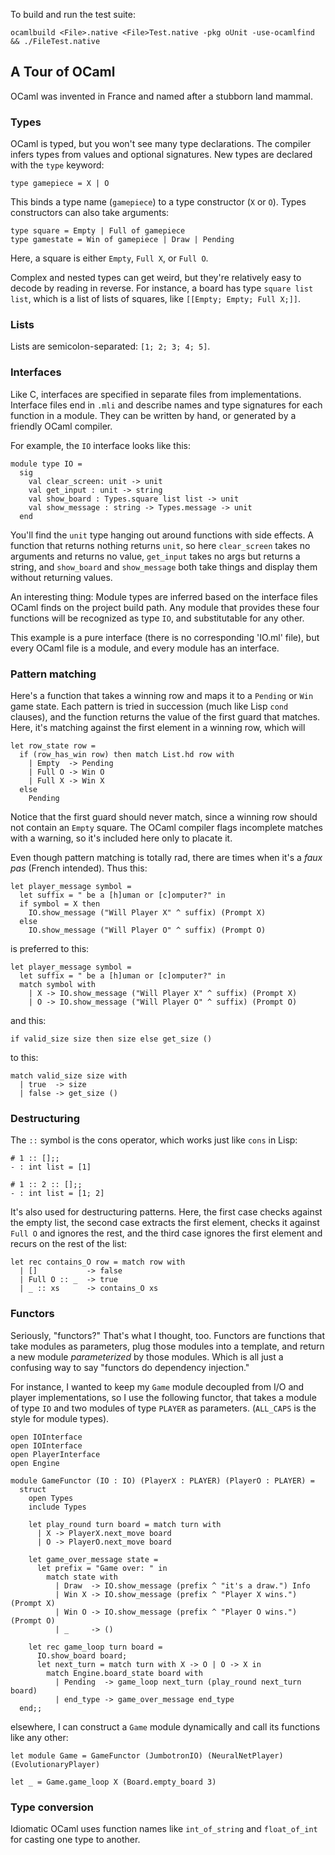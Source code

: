 To build and run the test suite:
```
ocamlbuild <File>.native <File>Test.native -pkg oUnit -use-ocamlfind && ./FileTest.native
```

## A Tour of OCaml
OCaml was invented in France and named after a stubborn land mammal.

### Types
OCaml is typed, but you won't see many type declarations. The compiler infers types from values and
optional signatures. New types are declared with the `type` keyword:

```
type gamepiece = X | O
```

This binds a type name (`gamepiece`) to a type constructor (`X` or `O`).
Types constructors can also take arguments:

```
type square = Empty | Full of gamepiece
type gamestate = Win of gamepiece | Draw | Pending
```

Here, a square is either `Empty`, `Full X`, or `Full O`.

Complex and nested types can get weird, but they're relatively easy to decode by
reading in reverse. For instance, a board has type `square list list`, which is a list of
lists of squares, like `[[Empty; Empty; Full X;]]`.

### Lists
Lists are semicolon-separated: `[1; 2; 3; 4; 5]`.

### Interfaces
Like C, interfaces are specified in separate files from implementations. Interface files
end in `.mli` and describe names and type signatures for each function in a module. They can
be written by hand, or generated by a friendly OCaml compiler.

For example, the `IO` interface looks like this:

```
module type IO =
  sig
    val clear_screen: unit -> unit
    val get_input : unit -> string
    val show_board : Types.square list list -> unit
    val show_message : string -> Types.message -> unit
  end
```
You'll find the `unit` type hanging out around functions with side effects. A function that returns
nothing returns `unit`, so here `clear_screen` takes no arguments and returns no value, `get_input`
takes no args but returns a string, and `show_board` and `show_message` both take things and display
them without returning values.

An interesting thing: Module types are inferred based on the interface files OCaml finds on the
project build path. Any module that provides these four functions will be recognized as type `IO`,
and substitutable for any other.

This example is a pure interface (there is no corresponding 'IO.ml' file), but every OCaml file is
a module, and every module has an interface.

### Pattern matching

Here's a function that takes a winning row and maps it to a
`Pending` or `Win` game state. Each pattern is tried in succession
(much like Lisp `cond` clauses), and the function returns the value
of the first guard that matches. Here, it's matching against the first
element in a winning row, which will

```
let row_state row =
  if (row_has_win row) then match List.hd row with
    | Empty  -> Pending
    | Full O -> Win O
    | Full X -> Win X
  else
    Pending
```

Notice that the first guard should never match, since a winning row should not
contain an `Empty` square. The OCaml compiler flags incomplete matches with a warning,
so it's included here only to placate it.

Even though pattern matching is totally rad, there are times when it's a _faux pas_ (French
intended). Thus this:

```
let player_message symbol =
  let suffix = " be a [h]uman or [c]omputer?" in
  if symbol = X then
    IO.show_message ("Will Player X" ^ suffix) (Prompt X)
  else
    IO.show_message ("Will Player O" ^ suffix) (Prompt O)
```

is preferred to this:

```
let player_message symbol =
  let suffix = " be a [h]uman or [c]omputer?" in
  match symbol with
    | X -> IO.show_message ("Will Player X" ^ suffix) (Prompt X)
    | O -> IO.show_message ("Will Player O" ^ suffix) (Prompt O)
```

and this:

```
if valid_size size then size else get_size ()
```

to this:

```
match valid_size size with
  | true  -> size
  | false -> get_size ()
```


### Destructuring
The `::` symbol is the cons operator, which works just like `cons` in Lisp:

```
# 1 :: [];;
- : int list = [1]

# 1 :: 2 :: [];;
- : int list = [1; 2]
```

It's also used for destructuring patterns. Here, the first case checks
against the empty list, the second case extracts the first element, checks
it against `Full O` and ignores the rest, and the third case ignores the
first element and recurs on the rest of the list:

```
let rec contains_O row = match row with
  | []           -> false
  | Full O :: _  -> true
  | _ :: xs      -> contains_O xs
```

### Functors
Seriously, "functors?" That's what I thought, too. Functors are functions that take modules as
parameters, plug those modules into a template, and return a new module _parameterized_ by those modules.
Which is all just a confusing way to say "functors do dependency injection."

For instance, I wanted to keep my `Game` module decoupled from I/O and player implementations, so I
use the following functor, that takes a module of type `IO` and two modules of type `PLAYER` as parameters.
(`ALL_CAPS` is the style for module types).

```
open IOInterface
open IOInterface
open PlayerInterface
open Engine

module GameFunctor (IO : IO) (PlayerX : PLAYER) (PlayerO : PLAYER) =
  struct
    open Types
    include Types

    let play_round turn board = match turn with
      | X -> PlayerX.next_move board
      | O -> PlayerO.next_move board

    let game_over_message state =
      let prefix = "Game over: " in
        match state with
          | Draw  -> IO.show_message (prefix ^ "it's a draw.") Info
          | Win X -> IO.show_message (prefix ^ "Player X wins.") (Prompt X)
          | Win O -> IO.show_message (prefix ^ "Player O wins.") (Prompt O)
          | _     -> ()

    let rec game_loop turn board =
      IO.show_board board;
      let next_turn = match turn with X -> O | O -> X in
        match Engine.board_state board with
          | Pending  -> game_loop next_turn (play_round next_turn board)
          | end_type -> game_over_message end_type
  end;;
```

elsewhere, I can construct a `Game` module dynamically and call its functions like any other:

```
let module Game = GameFunctor (JumbotronIO) (NeuralNetPlayer) (EvolutionaryPlayer)

let _ = Game.game_loop X (Board.empty_board 3)
```

### Type conversion
Idiomatic OCaml uses function names like `int_of_string` and `float_of_int` for casting one
type to another.
